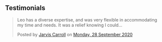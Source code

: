 ## Testimonials
<div class="fb-post" data-href="https://www.facebook.com/jarvis.carroll.6.283/posts/1734557506719652" data-width="500" data-show-text="true"><blockquote cite="https://www.facebook.com/jarvis.carroll.6.283/posts/1734557506719652" class="fb-xfbml-parse-ignore"><p>Leo has a diverse expertise, and was very flexible in accommodating my time and needs. It was a relief knowing I could...</p>Posted by <a href="#" role="button">Jarvis Carroll</a> on&nbsp;<a href="https://www.facebook.com/jarvis.carroll.6.283/posts/1734557506719652">Monday, 28 September 2020</a></blockquote></div>